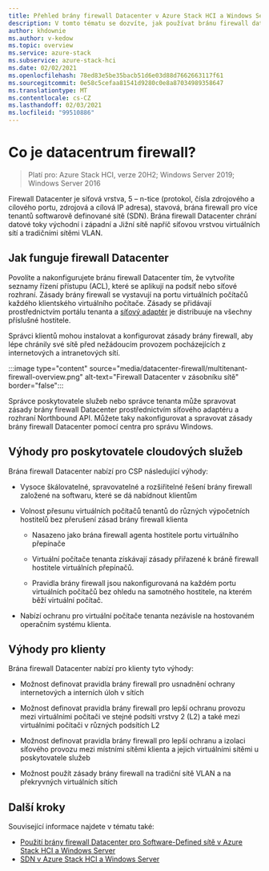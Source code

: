 ```yaml
---
title: Přehled brány firewall Datacenter v Azure Stack HCI a Windows Server
description: V tomto tématu se dozvíte, jak používat bránu firewall datového centra v Azure Stack HCI a Windows Server.
author: khdownie
ms.author: v-kedow
ms.topic: overview
ms.service: azure-stack
ms.subservice: azure-stack-hci
ms.date: 02/02/2021
ms.openlocfilehash: 78ed83e5be35bacb51d6e03d88d7662663117f61
ms.sourcegitcommit: 0e58c5cefaa81541d9280c0e8a87034989358647
ms.translationtype: MT
ms.contentlocale: cs-CZ
ms.lasthandoff: 02/03/2021
ms.locfileid: "99510886"
---
```

# <a name="what-is-datacenter-firewall"></a>Co je datacentrum firewall?

> Platí pro: Azure Stack HCI, verze 20H2; Windows Server 2019; Windows Server 2016

Firewall Datacenter je síťová vrstva, 5 – n-tice (protokol, čísla zdrojového a cílového portu, zdrojová a cílová IP adresa), stavová, brána firewall pro více tenantů softwarově definované sítě (SDN). Brána firewall Datacenter chrání datové toky východní i západní a Jižní sítě napříč síťovou vrstvou virtuálních sítí a tradičními sítěmi VLAN.

## <a name="how-datacenter-firewall-works"></a>Jak funguje firewall Datacenter

Povolíte a nakonfigurujete bránu firewall Datacenter tím, že vytvoříte seznamy řízení přístupu (ACL), které se aplikují na podsíť nebo síťové rozhraní. Zásady brány firewall se vystavují na portu virtuálních počítačů každého klientského virtuálního počítače. Zásady se přidávají prostřednictvím portálu tenanta a [síťový adaptér](network-controller-overview.md) je distribuuje na všechny příslušné hostitele.

Správci klientů mohou instalovat a konfigurovat zásady brány firewall, aby lépe chránily své sítě před nežádoucím provozem pocházejících z internetových a intranetových sítí.

:::image type="content" source="media/datacenter-firewall/multitenant-firewall-overview.png" alt-text="Firewall Datacenter v zásobníku sítě" border="false":::

Správce poskytovatele služeb nebo správce tenanta může spravovat zásady brány firewall Datacenter prostřednictvím síťového adaptéru a rozhraní Northbound API. Můžete taky nakonfigurovat a spravovat zásady brány firewall Datacenter pomocí centra pro správu Windows.

## <a name="advantages-for-cloud-service-providers"></a>Výhody pro poskytovatele cloudových služeb

Brána firewall Datacenter nabízí pro CSP následující výhody:

- Vysoce škálovatelné, spravovatelné a rozšiřitelné řešení brány firewall založené na softwaru, které se dá nabídnout klientům

- Volnost přesunu virtuálních počítačů tenantů do různých výpočetních hostitelů bez přerušení zásad brány firewall klienta

    - Nasazeno jako brána firewall agenta hostitele portu virtuálního přepínače

    - Virtuální počítače tenanta získávají zásady přiřazené k bráně firewall hostitele virtuálních přepínačů.

    - Pravidla brány firewall jsou nakonfigurovaná na každém portu virtuálních počítačů bez ohledu na samotného hostitele, na kterém běží virtuální počítač.

- Nabízí ochranu pro virtuální počítače tenanta nezávisle na hostovaném operačním systému klienta.

## <a name="advantages-for-tenants"></a>Výhody pro klienty

Brána firewall Datacenter nabízí pro klienty tyto výhody:

- Možnost definovat pravidla brány firewall pro usnadnění ochrany internetových a interních úloh v sítích

- Možnost definovat pravidla brány firewall pro lepší ochranu provozu mezi virtuálními počítači ve stejné podsíti vrstvy 2 (L2) a také mezi virtuálními počítači v různých podsítích L2

- Možnost definovat pravidla brány firewall pro lepší ochranu a izolaci síťového provozu mezi místními sítěmi klienta a jejich virtuálními sítěmi u poskytovatele služeb

- Možnost použít zásady brány firewall na tradiční sítě VLAN a na překryvných virtuálních sítích

## <a name="next-steps"></a>Další kroky

Související informace najdete v tématu také:

- [Použití brány firewall Datacenter pro Software-Defined sítě v Azure Stack HCI a Windows Server](../manage/use-datacenter-firewall.md)
- [SDN v Azure Stack HCI a Windows Server](software-defined-networking.md)